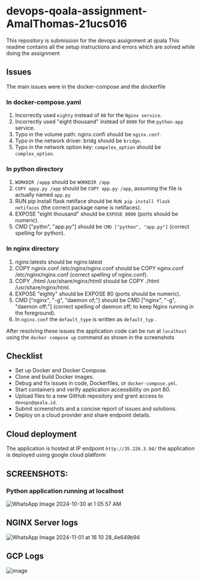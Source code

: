 # devops-qoala-assignment-AmalThomas-21ucs016

This repository is submission for the devops assignment at qoala This readme contains all the setup instructions and errors which are solved while doing the assignment 

## Issues 

The main issues were in the docker-compose and the dockerfile

### In docker-compose.yaml 
1. Incorrectly used `eighty` instead of `80` for the `Nginx service`.
2. Incorrectly used "eight thousand" instead of `8000` for the `python-app` service.
3. Typo in the volume path: nginx.confi should be `nginx.conf`.
4. Typo in the network driver: bridg should be `bridge`.
5. Typo in the network option key: `compelex_option` should be `complex_option`.

### In python directory 
1. `WORKDIR /appp` should be `WORKDIR /app`
2. `COPY appy.py /app` should be `COPY app.py /app`, assuming the file is actually named `app.py`
3. RUN pip install flask netiface should be `RUN pip install flask netifaces` (the correct package name is netifaces).
4. EXPOSE "eight thousand" should be `EXPOSE 8000` (ports should be numeric).
5. CMD ["pythn", "app.py"] should be `CMD ["python", "app.py"]` (correct spelling for python).

### In nginx directory
1. nginx:latests should be nginx:latest
2. COPY nginix.conf /etc/nginx/nginx.conf should be COPY nginx.conf /etc/nginx/nginx.conf (correct spelling of nginx.conf).
3. COPY ./html /usr/share/nginx/htmll should be COPY ./html /usr/share/nginx/html.
4. EXPOSE "eighty" should be EXPOSE 80 (ports should be numeric).
5. CMD ["nginx", "-g", "daemon of;"] should be CMD ["nginx", "-g", "daemon off;"] (correct spelling of daemon off; to keep Nginx running in the foreground).
6. In `nginx.conf` the `default_type` is written as `default_typ` .


After resolving these issues the application code can be run at `localhost` using the `docker compose up` command as shown in the screenshots 


## Checklist 
- Set up Docker and Docker Compose.
- Clone and build Docker images.
- Debug and fix issues in code, Dockerfiles, or `docker-compose.yml`.
- Start containers and verify application accessibility on port 80.
- Upload files to a new GitHub repository and grant access to `devops@qoala.id`.
- Submit screenshots and a concise report of issues and solutions.
- Deploy on a cloud provider and share endpoint details.


## Cloud deployment 
The application is hosted at IP endpoint `http://35.226.3.94/` the application is deployed using google cloud platform


## SCREENSHOTS:

### Python application running at localhost 

![WhatsApp Image 2024-10-30 at 1 05 57 AM](https://github.com/user-attachments/assets/20a0c54e-fb29-4275-bdf4-1e4534ac556a)

## NGINX Server logs
![WhatsApp Image 2024-11-01 at 16 10 28_4e649b94](https://github.com/user-attachments/assets/b0e73bf0-ca2c-4436-a412-a4f0f622aa85)

## GCP Logs 
![image](https://github.com/user-attachments/assets/a44346af-c024-4fa3-8a40-699d1f4b3a3e)






